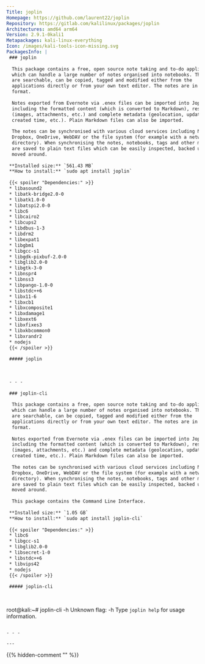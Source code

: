 ```yaml
---
Title: joplin
Homepage: https://github.com/laurent22/joplin
Repository: https://gitlab.com/kalilinux/packages/joplin
Architectures: amd64 arm64
Version: 2.9.1-0kali1
Metapackages: kali-linux-everything 
Icon: /images/kali-tools-icon-missing.svg
PackagesInfo: |
 ### joplin
 
  This package contains a free, open source note taking and to-do application,
  which can handle a large number of notes organised into notebooks. The notes
  are searchable, can be copied, tagged and modified either from the
  applications directly or from your own text editor. The notes are in Markdown
  format.
   
  Notes exported from Evernote via .enex files can be imported into Joplin,
  including the formatted content (which is converted to Markdown), resources
  (images, attachments, etc.) and complete metadata (geolocation, updated time,
  created time, etc.). Plain Markdown files can also be imported.
   
  The notes can be synchronised with various cloud services including Nextcloud,
  Dropbox, OneDrive, WebDAV or the file system (for example with a network
  directory). When synchronising the notes, notebooks, tags and other metadata
  are saved to plain text files which can be easily inspected, backed up and
  moved around.
 
 **Installed size:** `561.43 MB`  
 **How to install:** `sudo apt install joplin`  
 
 {{< spoiler "Dependencies:" >}}
 * libasound2 
 * libatk-bridge2.0-0 
 * libatk1.0-0 
 * libatspi2.0-0 
 * libc6 
 * libcairo2 
 * libcups2 
 * libdbus-1-3 
 * libdrm2 
 * libexpat1 
 * libgbm1 
 * libgcc-s1 
 * libgdk-pixbuf-2.0-0 
 * libglib2.0-0 
 * libgtk-3-0 
 * libnspr4 
 * libnss3 
 * libpango-1.0-0 
 * libstdc++6 
 * libx11-6 
 * libxcb1 
 * libxcomposite1 
 * libxdamage1 
 * libxext6
 * libxfixes3
 * libxkbcommon0 
 * libxrandr2
 * nodejs
 {{< /spoiler >}}
 
 ##### joplin
 
 
 
 - - -
 
 ### joplin-cli
 
  This package contains a free, open source note taking and to-do application,
  which can handle a large number of notes organised into notebooks. The notes
  are searchable, can be copied, tagged and modified either from the
  applications directly or from your own text editor. The notes are in Markdown
  format.
   
  Notes exported from Evernote via .enex files can be imported into Joplin,
  including the formatted content (which is converted to Markdown), resources
  (images, attachments, etc.) and complete metadata (geolocation, updated time,
  created time, etc.). Plain Markdown files can also be imported.
   
  The notes can be synchronised with various cloud services including Nextcloud,
  Dropbox, OneDrive, WebDAV or the file system (for example with a network
  directory). When synchronising the notes, notebooks, tags and other metadata
  are saved to plain text files which can be easily inspected, backed up and
  moved around.
   
  This package contains the Command Line Interface.
 
 **Installed size:** `1.05 GB`  
 **How to install:** `sudo apt install joplin-cli`  
 
 {{< spoiler "Dependencies:" >}}
 * libc6 
 * libgcc-s1 
 * libglib2.0-0 
 * libsecret-1-0 
 * libstdc++6 
 * libvips42 
 * nodejs
 {{< /spoiler >}}
 
 ##### joplin-cli
 
 
 ```
 root@kali:~# joplin-cli -h
 Unknown flag: -h
 Type `joplin help` for usage information.
 ```
 
 - - -
 
---
```

{{% hidden-comment "<!--Do not edit anything above this line-->" %}}
